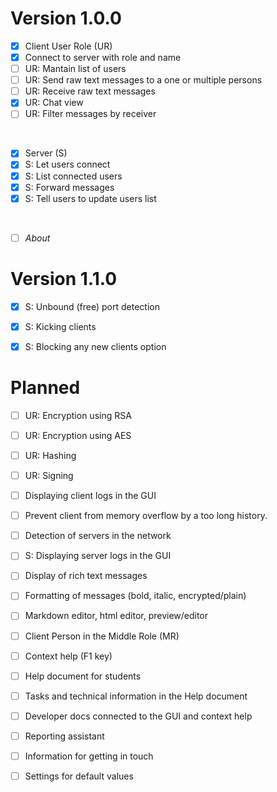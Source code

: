 # Version 1.0.0

- [x] Client User Role (UR)
- [x] Connect to server with role and name
- [ ] UR: Mantain list of users
- [ ] UR: Send raw text messages to a one or multiple persons
- [ ] UR: Receive raw text messages
- [x] UR: Chat view
- [ ] UR: Filter messages by receiver

<br>

- [x] Server (S)
- [x] S: Let users connect
- [x] S: List connected users
- [x] S: Forward messages
- [x] S: Tell users to update users list

<br>

- [ ] *About*


# Version 1.1.0

- [x] S: Unbound (free) port detection
- [x] S: Kicking clients
- [x] S: Blocking any new clients option


# Planned

- [ ] UR: Encryption using RSA
- [ ] UR: Encryption using AES
- [ ] UR: Hashing
- [ ] UR: Signing
- [ ] Displaying client logs in the GUI
- [ ] Prevent client from memory overflow by a too long history.
- [ ] Detection of servers in the network
- [ ] S: Displaying server logs in the GUI

- [ ] Display of rich text messages
- [ ] Formatting of messages (bold, italic, encrypted/plain)
- [ ] Markdown editor, html editor, preview/editor

- [ ] Client Person in the Middle Role (MR)

- [ ] Context help (F1 key)
- [ ] Help document for students
- [ ] Tasks and technical information in the Help document
- [ ] Developer docs connected to the GUI and context help
- [ ] Reporting assistant
- [ ] Information for getting in touch
- [ ] Settings for default values

